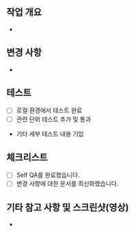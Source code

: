## 작업 개요

-

## 변경 사항

-

## 테스트

- [ ] 로컬 환경에서 테스트 완료
- [ ] 관련 단위 테스트 추가 및 통과
- 기타 세부 테스트 내용 기입

## 체크리스트

- [ ] Self QA를 완료했습니다.
- [ ] 변경 사항에 대한 문서를 최신화했습니다.

## 기타 참고 사항 및 스크린샷(영상)

-

